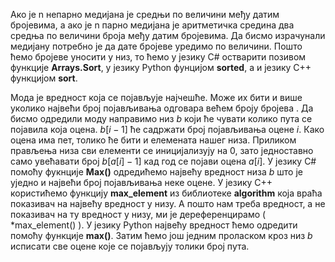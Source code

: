 ﻿Ако је n непарно медијана је средњи по величини међу датим бројевима, а ако је n парно медијана је аритметичка средина два средња по величини броја међу датим бројевима.
Да бисмо израчунали медијану потребно је да дате бројеве уредимо по величини. Пошто ћемо бројеве уносити у низ, то ћемо у језику C# остварити позивом функције **Arrays.Sort**, у језику Python фунцијом **sorted**, а и језику C++ функцијом **sort**.

Мода је вредност која се појављује најчешће. Може их бити и више уколико највећи број појављивања одговара већем броју бројева . 
Да бисмо одредили моду направимо низ $b$ који ће чувати колико пута се појавила која оцена.  $b[i-1]$ ће садржати број појављивања оцене $i$. Како оцена има пет, толико ће бити и елемената нашег низа. Приликом прављења низа сви елементи се иницијализују на 0, зато једноставно само увећавати број $b[a[i] - 1]$ кад год се појави оцена $a[i]$. 
У језику C# помоћу фукнције **Max()** одредићемо највећу вредност низа $b$ што је уједно и највећи број појављивања неке оцене.
У језику C++ користићемо функцију **max_element** из библиотеке **algorithm** која враћа показивач на највећу вредност у низу. А пошто нам треба вредност, а не показивач на ту вредност у низу, ми је дереференцирамо ( *max_element() ).
У језику Python највећу вредност ћемо одредити помоћу функције **max()**. 
Затим ћемо још једним проласком кроз низ $b$  исписати све оцене које се појављују толики број пута.


 
